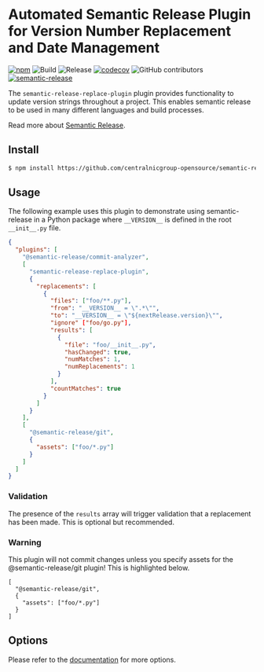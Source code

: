 # Automated Semantic Release Plugin for Version Number Replacement and Date Management

[![npm](https://img.shields.io/npm/v/semantic-release-replace-plugin)](https://www.npmjs.com/package/semantic-release-replace-plugin)
![Build](https://github.com/jpoehnelt/semantic-release-replace-plugin/workflows/Build/badge.svg)
![Release](https://github.com/jpoehnelt/semantic-release-replace-plugin/workflows/Release/badge.svg)
[![codecov](https://codecov.io/gh/jpoehnelt/semantic-release-replace-plugin/branch/master/graph/badge.svg)](https://codecov.io/gh/jpoehnelt/semantic-release-replace-plugin)
![GitHub contributors](https://img.shields.io/github/contributors/jpoehnelt/semantic-release-replace-plugin?color=green)
[![semantic-release](https://img.shields.io/badge/%20%20%F0%9F%93%A6%F0%9F%9A%80-semantic--release-e10079.svg)](https://github.com/semantic-release/semantic-release)

The `semantic-release-replace-plugin` plugin provides functionality to update version strings throughout a project. This enables semantic release to be used in many different languages and build processes.

Read more about [Semantic Release](https://semantic-release.gitbook.io/).

## Install

```bash
$ npm install https://github.com/centralnicgroup-opensource/semantic-release-replace-plugin -D
```

## Usage

The following example uses this plugin to demonstrate using semantic-release in a Python package where `__VERSION__` is defined in the root `__init__.py` file.

```json
{
  "plugins": [
    "@semantic-release/commit-analyzer",
    [
      "semantic-release-replace-plugin",
      {
        "replacements": [
          {
            "files": ["foo/**.py"],
            "from": "__VERSION__ = \".*\"",
            "to": "__VERSION__ = \"${nextRelease.version}\"",
            "ignore" ["foo/go.py"],
            "results": [
              {
                "file": "foo/__init__.py",
                "hasChanged": true,
                "numMatches": 1,
                "numReplacements": 1
              }
            ],
            "countMatches": true
          }
        ]
      }
    ],
    [
      "@semantic-release/git",
      {
        "assets": ["foo/*.py"]
      }
    ]
  ]
}
```

### Validation

The presence of the `results` array will trigger validation that a replacement has been made. This is optional but recommended.

### Warning

This plugin will not commit changes unless you specify assets for the @semantic-release/git plugin! This is highlighted below.

```
[
  "@semantic-release/git",
  {
    "assets": ["foo/*.py"]
  }
]
```

## Options

Please refer to the [documentation](./docs/README.md) for more options.
